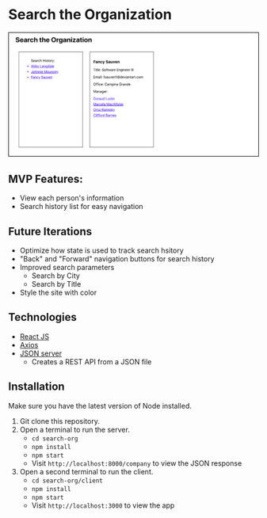 # Search the Organization

<img src="./search-screen-1.png" style="border: 1px solid black;">

## MVP Features:
* View each person's information
* Search history list for easy navigation

## Future Iterations
* Optimize how state is used to track search hsitory
* "Back" and "Forward" navigation buttons for search history
* Improved search parameters
    * Search by City
    * Search by Title
* Style the site with color

## Technologies
* [React JS](https://reactjs.org/)
* [Axios](https://www.npmjs.com/package/axios)
* [JSON server](https://github.com/typicode/json-server)
    * Creates a REST API from a JSON file

## Installation
Make sure you have the latest version of Node installed. 

1. Git clone this repository.
2. Open a terminal to run the server.
    * `cd search-org`
    * `npm install`
    * `npm start`
    * Visit `http://localhost:8000/company` to view the JSON response
3. Open a second terminal to run the client.
    * `cd search-org/client`
    * `npm install`
    * `npm start`
    * Visit `http://localhost:3000` to view the app